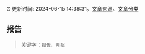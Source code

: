 :alarm_clock: 更新时间: 2024-06-15 14:36:31。[文章来源](/README.md)、[文章分类](/TAGS.md)

## 报告


> 关键字：`报告`、`月报`



